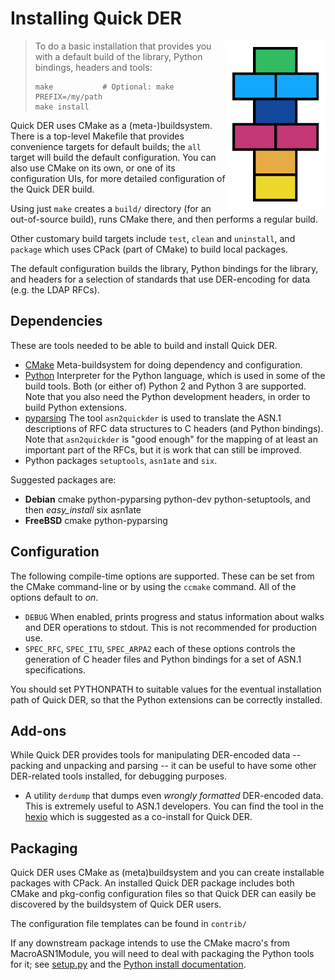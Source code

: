 # Installing Quick DER

<img alt="Quick DER logo" src="quick-der-logo.png" style="float: right;"/>

> To do a basic installation that provides you with a default build of the
> library, Python bindings, headers and tools:
>
>     make           # Optional: make PREFIX=/my/path
>     make install

Quick DER uses CMake as a (meta-)buildsystem. There is a top-level
Makefile that provides convenience targets for default builds;
the `all` target will build the default configuration.
You can also use CMake on its own, or one of its configuration UIs,
for more detailed configuration of the Quick DER build.

Using just `make` creates a `build/` directory (for an out-of-source
build), runs CMake there, and then performs a regular build.

Other customary build targets include `test`, `clean` and `uninstall`,
and `package` which uses CPack (part of CMake) to build local packages.

The default configuration builds the library, Python bindings for the
library, and headers for a selection of standards that use DER-encoding
for data (e.g. the LDAP RFCs).

## Dependencies

These are tools needed to be able to build and install Quick DER.

  * [CMake](https://cmake.org/)
    Meta-buildsystem for doing dependency and configuration.
  * [Python](https://www.python.org/)
    Interpreter for the Python language, which is used in some of the
    build tools. Both (or either of) Python 2 and Python 3 are supported.
    Note that you also need the Python development headers, in order to
    build Python extensions.
  * [pyparsing](https://pypi.python.org/pypi/pyparsing)
    The tool `asn2quickder` is used to translate the ASN.1 descriptions
    of RFC data structures to C headers (and Python bindings).
    Note that `asn2quickder` is "good enough" for the mapping of at least
    an important part of the RFCs, but it is work that can still be improved.
  * Python packages `setuptools`, `asn1ate` and `six`.

Suggested packages are:

  * **Debian** cmake python-pyparsing python-dev python-setuptools, and then
    *easy_install* six asn1ate
  * **FreeBSD** cmake python-pyparsing

## Configuration

The following compile-time options are supported. These can be set from
the CMake command-line or by using the `ccmake` command. All of the options
default to *on*.

 - `DEBUG` When enabled, prints progress and status information about
   walks and DER operations to stdout. This is not recommended for
   production use.
 - `SPEC_RFC`, `SPEC_ITU`, `SPEC_ARPA2` each of these options controls
   the generation of C header files and Python bindings for a set of
   ASN.1 specifications.

You should set PYTHONPATH to suitable values for the eventual installation
path of Quick DER, so that the Python extensions can be correctly installed.

## Add-ons

While Quick DER provides tools for manipulating DER-encoded data --
packing and unpacking and parsing -- it can be useful to have some
other DER-related tools installed, for debugging purposes.

  * A utility `derdump` that dumps even *wrongly formatted* DER-encoded
    data.  This is extremely useful to ASN.1 developers.
    You can find the tool in the [hexio](https://github.com/vanrein/hexio)
    which is suggested as a co-install for Quick DER.

## Packaging

Quick DER uses CMake as (meta)buildsystem and you can create installable
packages with CPack. An installed Quick DER package includes both
CMake and pkg-config configuration files so that Quick DER can easily
be discovered by the buildsystem of Quick DER users.

The configuration file templates can be found in `contrib/`

If any downstream package intends to use the CMake macro's from
MacroASN1Module, you will need to deal with packaging the Python
tools for it; see [setup.py](setup.py) and the
[Python install documentation](python/INSTALL.MD).
